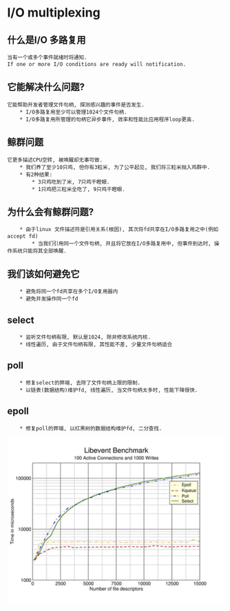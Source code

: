 # I/O multiplexing

## 什么是I/O 多路复用
```
当有一个或多个事件就绪时将通知.
If one or more I/O conditions are ready will notification.
```

## 它能解决什么问题?
```
它能帮助开发者管理文件句柄, 探测感兴趣的事件是否发生.
    * I/O多路复用至少可以管理1024个文件句柄.
    * I/O多路复用所管理的句柄它异步事件, 效率和性能比应用程序loop更高.
```

## 鲸群问题
```
它更多描述CPU空转, 被唤醒却无事可做.
    * 我们养了至少10只鸡, 但你有3粒米, 为了公平起见, 我们将三粒米抛入鸡群中.
    * 有2种结果:
        * 3只鸡吃到了米, 7只鸡干瞪眼.
        * 1只鸡把三粒米全吃了, 9只鸡干瞪眼.
```

## 为什么会有鲸群问题?
```
    * 由于linux 文件描述符是引用关系(根因), 其次将fd共享在I/O多路复用之中(例如accept fd)
        * 当我们引用同一个文件句柄, 并且将它放在I/O多路复用中, 但事件到达时, 操作系统只能将其全部唤醒.
```

## 我们该如何避免它
```
    * 避免将同一个fd共享在多个I/O复用器内
    * 避免并发操作同一个fd
```

## select
```
    * 监听文件句柄有限, 默认是1024, 除非修改系统内核.
    * 线性遍历, 由于文件句柄有限, 其性能不差, 少量文件句柄适合
```

## poll
```
    * 修复select的弊端, 去除了文件句柄上限的限制.
    * 以链表(数据结构)维护fd, 线性遍历, 当文件句柄太多时, 性能下降很快.
```

## epoll
```
    * 修复poll的弊端, 以红黑树的数据结构维护fd, 二分查找.
```

![image](/Picture/benchmark.png)